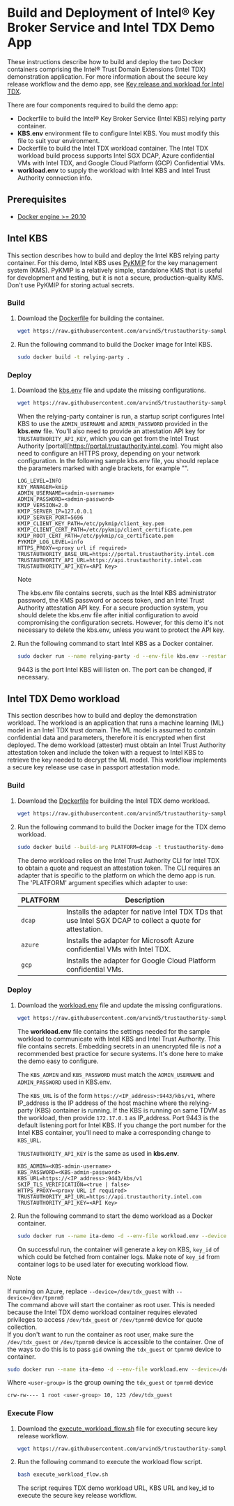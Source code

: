 # Build and Deployment of Intel® Key Broker Service and Intel TDX Demo App

These instructions describe how to build and deploy the two Docker containers comprising the Intel® Trust Domain Extensions (Intel TDX) demonstration application. For more information about the secure key release workflow and the demo app, see [Key release and workload for Intel TDX](https://docs.trustauthority.intel.com/articles/tutorial-tdx-workload.html).

There are four components required to build the demo app:

- Dockerfile to build the Intel® Key Broker Service (Intel KBS) relying party container.
- **KBS.env** environment file to configure Intel KBS. You must modify this file to suit your environment. 
- Dockerfile to build the Intel TDX workload container. The Intel TDX workload build process supports Intel SGX DCAP, Azure confidential VMs with Intel TDX, and Google Cloud Platform (GCP) Confidential VMs.
- **workload.env** to supply the workload with Intel KBS and Intel Trust Authority connection info. 

## Prerequisites
- [Docker engine >= 20.10](https://docs.docker.com/engine/install/)

## Intel KBS

This section describes how to build and deploy the Intel KBS relying party container. For this demo, Intel KBS uses [PyKMIP](https://github.com/OpenKMIP/PyKMIP) for the key management system (KMS). PyKMIP is a relatively simple, standalone KMS that is useful for development and testing, but it is not a secure, production-quality KMS. Don't use PyKMIP for storing actual secrets.

### Build
1. Download the [Dockerfile](./kbs/Dockerfile) for building the container.
   ```bash
   wget https://raw.githubusercontent.com/arvind5/trustauthority-samples/task/dockerfile-deployment/deployment/kbs/Dockerfile
   ```
2. Run the following command to build the Docker image for Intel KBS.
   ```bash
   sudo docker build -t relying-party .
   ```

### Deploy
1. Download the [kbs.env](./kbs/kbs.env) file and update the missing configurations.
   ```bash
   wget https://raw.githubusercontent.com/arvind5/trustauthority-samples/task/dockerfile-deployment/deployment/kbs/kbs.env
   ```

   When the relying-party container is run, a startup script configures Intel KBS to use the `ADMIN_USERNAME` and `ADMIN_PASSWORD` provided in the **kbs.env** file. You'll also need to provide an attestation API key for `TRUSTAUTHORITY_API_KEY`, which you can get from the Intel Trust Authority [portal][https://portal.trustauthority.intel.com]. You might also need to configure an HTTPS proxy, depending on your network configuration. In the following sample kbs.env file, you should replace the parameters marked with angle brackets, for example "<admin-username>".

   ```
   LOG_LEVEL=INFO
   KEY_MANAGER=kmip
   ADMIN_USERNAME=<admin-username>  
   ADMIN_PASSWORD=<admin-password>  
   KMIP_VERSION=2.0
   KMIP_SERVER_IP=127.0.0.1
   KMIP_SERVER_PORT=5696
   KMIP_CLIENT_KEY_PATH=/etc/pykmip/client_key.pem
   KMIP_CLIENT_CERT_PATH=/etc/pykmip/client_certificate.pem
   KMIP_ROOT_CERT_PATH=/etc/pykmip/ca_certificate.pem
   PYKMIP_LOG_LEVEL=info
   HTTPS_PROXY=<proxy url if required>
   TRUSTAUTHORITY_BASE_URL=https://portal.trustauthority.intel.com
   TRUSTAUTHORITY_API_URL=https://api.trustauthority.intel.com
   TRUSTAUTHORITY_API_KEY=<API Key>
   ```
   > [!NOTE]
   > The kbs.env file contains secrets, such as the Intel KBS administrator password, the KMS password or access token, and an Intel Trust Authority attestation API key. For a secure production system, you should delete the kbs.env file after initial configuration to avoid compromising the configuration secrets. However, for this demo it's not necessary to delete the kbs.env, unless you want to protect the API key.

2. Run the following command to start Intel KBS as a Docker container.
   ```bash
   sudo docker run --name relying-party -d --env-file kbs.env --restart=always -p 9443:9443 relying-party:latest
   ```

   9443 is the port Intel KBS will listen on. The port can be changed, if necessary.

## Intel TDX Demo workload

This section describes how to build and deploy the demonstration workload. The workload is an application that runs a machine learning (ML) model in an Intel TDX trust domain. The ML model is assumed to contain confidential data and parameters, therefore it is encrypted when first deployed. The demo workload (attester) must obtain an Intel Trust Authority attestation token and include the token with a request to Intel KBS to retrieve the key needed to decrypt the ML model. This workflow implements a secure key release use case in passport attestation mode.

### Build
1. Download the [Dockerfile](./sample-workload/Dockerfile) for building the Intel TDX demo workload.
   ```bash
   wget https://raw.githubusercontent.com/arvind5/trustauthority-samples/task/dockerfile-deployment/deployment/sample-workload/Dockerfile
   ```
2. Run the following command to build the Docker image for the TDX demo workload.
   ```bash
   sudo docker build --build-arg PLATFORM=dcap -t trustauthority-demo .
   ```
   The demo workload relies on the Intel Trust Authority CLI for Intel TDX to obtain a quote and request an attestation token. The CLI requires an adapter that is specific to the platform on which the demo app is run. The 'PLATFORM' argument specifies which adapter to use:

   | PLATFORM | Description |
   |---|---|
   | `dcap` | Installs the adapter for native Intel TDX TDs that use Intel SGX DCAP to collect a quote for attestation.|
   | `azure` | Installs the adapter for Microsoft Azure confidential VMs with Intel TDX. |
   | `gcp` | Installs the adapter for Google Cloud Platform confidential VMs. |

### Deploy
1. Download the [workload.env](./sample-workload/workload.env) file and update the missing configurations.
   ```bash
   wget https://raw.githubusercontent.com/arvind5/trustauthority-samples/task/dockerfile-deployment/deployment/sample-workload/workload.env
   ```
   The **workload.env** file contains the settings needed for the sample workload to communicate with Intel KBS and Intel Trust Authority. This file contains secrets. Embedding secrets in an unencrypted file is _not_ a recommended best practice for secure systems. It's done here to make the demo easy to configure.

   The `KBS_ADMIN` and `KBS_PASSWORD` must match the `ADMIN_USERNAME` and `ADMIN_PASSWORD` used in KBS.env.

   The `KBS_URL` is of the form `https://<IP_address>:9443/kbs/v1`, where IP_address is the IP address of the host machine where the relying-party (KBS) container is running. If the KBS is running on same TDVM as the workload, then provide `172.17.0.1` as IP_address. Port 9443 is the default listening port for Intel KBS. If you change the port number for the Intel KBS container, you'll need to make a corresponding change to `KBS_URL`.

   `TRUSTAUTHORITY_API_KEY` is the same as used in **kbs.env**.

   ```
   KBS_ADMIN=<KBS-admin-username>
   KBS_PASSWORD=<KBS-admin-password>
   KBS_URL=https://<IP_address>:9443/kbs/v1
   SKIP_TLS_VERIFICATION=<true | false>
   HTTPS_PROXY=<proxy URL if required>
   TRUSTAUTHORITY_API_URL=https://api.trustauthority.intel.com
   TRUSTAUTHORITY_API_KEY=<API Key>
   ```
2. Run the following command to start the demo workload as a Docker container.
   ```bash
   sudo docker run --name ita-demo -d --env-file workload.env --device=/dev/tdx_guest -p 12780:12780 --user 0 trustauthority-demo:latest
   ```
   On successful run, the container will generate a key on KBS, `key_id` of which could be fetched from container logs. Make note of `key_id` from container logs to be used later for executing workload flow.

> [!NOTE]
> If running on Azure, replace `--device=/dev/tdx_guest` with `--device=/dev/tpmrm0`  
> The command above will start the container as root user. This is needed because the Intel TDX demo workload container requires elevated privileges to access `/dev/tdx_guest` or `/dev/tpmrm0` device for quote collection.  
> If you don't want to run the container as root user, make sure the `/dev/tdx_guest` or `/dev/tpmrm0` device is accessible to the container. One of the ways to do this is to pass `gid` owning the `tdx_guest` or `tpmrm0` device to container.  
> ```bash
> sudo docker run --name ita-demo -d --env-file workload.env --device=/dev/tdx_guest -p 12780:12780 --group-add $(getent group <user-group> | cut -d: -f3) trustauthority-demo:latest
> ```
> Where `<user-group>` is the group owning the `tdx_guest` or `tpmrm0` device
> ```bash
> crw-rw---- 1 root <user-group> 10, 123 /dev/tdx_guest
> ```

### Execute Flow
1. Download the [execute_workload_flow.sh](./sample-workload/execute_workload_flow.sh) file for executing secure key release workflow.
   ```bash
   wget https://raw.githubusercontent.com/arvind5/trustauthority-samples/task/dockerfile-deployment/deployment/sample-workload/execute_workload_flow.sh
   ```
2. Run the following command to execute the workload flow script.
   ```bash
   bash execute_workload_flow.sh
   ```
   The script requires TDX demo workload URL, KBS URL and key_id to execute the secure key release workflow.
